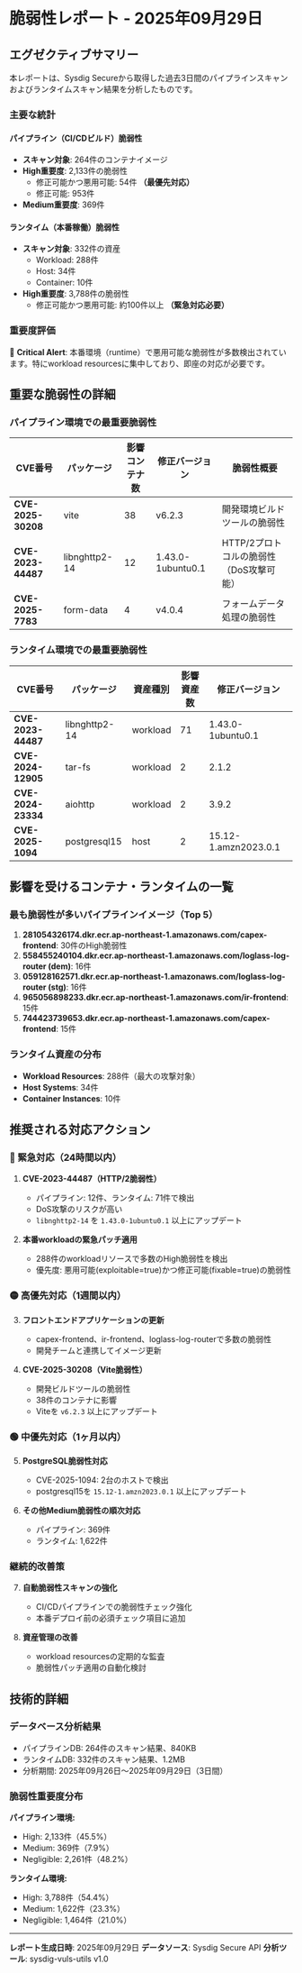# 脆弱性レポート - 2025年09月29日

## エグゼクティブサマリー

本レポートは、Sysdig Secureから取得した過去3日間のパイプラインスキャンおよびランタイムスキャン結果を分析したものです。

### 主要な統計

#### パイプライン（CI/CDビルド）脆弱性
- **スキャン対象**: 264件のコンテナイメージ
- **High重要度**: 2,133件の脆弱性
  - 修正可能かつ悪用可能: 54件 **（最優先対応）**
  - 修正可能: 953件
- **Medium重要度**: 369件

#### ランタイム（本番稼働）脆弱性
- **スキャン対象**: 332件の資産
  - Workload: 288件
  - Host: 34件
  - Container: 10件
- **High重要度**: 3,788件の脆弱性
  - 修正可能かつ悪用可能: 約100件以上 **（緊急対応必要）**

### 重要度評価

🔴 **Critical Alert**: 本番環境（runtime）で悪用可能な脆弱性が多数検出されています。特にworkload resourcesに集中しており、即座の対応が必要です。

## 重要な脆弱性の詳細

### パイプライン環境での最重要脆弱性

| CVE番号 | パッケージ | 影響コンテナ数 | 修正バージョン | 脆弱性概要 |
|---------|-----------|---------------|---------------|------------|
| **CVE-2025-30208** | vite | 38 | v6.2.3 | 開発環境ビルドツールの脆弱性 |
| **CVE-2023-44487** | libnghttp2-14 | 12 | 1.43.0-1ubuntu0.1 | HTTP/2プロトコルの脆弱性（DoS攻撃可能） |
| **CVE-2025-7783** | form-data | 4 | v4.0.4 | フォームデータ処理の脆弱性 |

### ランタイム環境での最重要脆弱性

| CVE番号 | パッケージ | 資産種別 | 影響資産数 | 修正バージョン |
|---------|-----------|---------|-----------|---------------|
| **CVE-2023-44487** | libnghttp2-14 | workload | 71 | 1.43.0-1ubuntu0.1 |
| **CVE-2024-12905** | tar-fs | workload | 2 | 2.1.2 |
| **CVE-2024-23334** | aiohttp | workload | 2 | 3.9.2 |
| **CVE-2025-1094** | postgresql15 | host | 2 | 15.12-1.amzn2023.0.1 |

## 影響を受けるコンテナ・ランタイムの一覧

### 最も脆弱性が多いパイプラインイメージ（Top 5）

1. **281054326174.dkr.ecr.ap-northeast-1.amazonaws.com/capex-frontend**: 30件のHigh脆弱性
2. **558455240104.dkr.ecr.ap-northeast-1.amazonaws.com/loglass-log-router (dem)**: 16件
3. **059128162571.dkr.ecr.ap-northeast-1.amazonaws.com/loglass-log-router (stg)**: 16件
4. **965056898233.dkr.ecr.ap-northeast-1.amazonaws.com/ir-frontend**: 15件
5. **744423739653.dkr.ecr.ap-northeast-1.amazonaws.com/capex-frontend**: 15件

### ランタイム資産の分布

- **Workload Resources**: 288件（最大の攻撃対象）
- **Host Systems**: 34件
- **Container Instances**: 10件

## 推奨される対応アクション

### 🔴 緊急対応（24時間以内）

1. **CVE-2023-44487（HTTP/2脆弱性）**
   - パイプライン: 12件、ランタイム: 71件で検出
   - DoS攻撃のリスクが高い
   - `libnghttp2-14` を `1.43.0-1ubuntu0.1` 以上にアップデート

2. **本番workloadの緊急パッチ適用**
   - 288件のworkloadリソースで多数のHigh脆弱性を検出
   - 優先度: 悪用可能(exploitable=true)かつ修正可能(fixable=true)の脆弱性

### 🟡 高優先対応（1週間以内）

3. **フロントエンドアプリケーションの更新**
   - capex-frontend、ir-frontend、loglass-log-routerで多数の脆弱性
   - 開発チームと連携してイメージ更新

4. **CVE-2025-30208（Vite脆弱性）**
   - 開発ビルドツールの脆弱性
   - 38件のコンテナに影響
   - Viteを `v6.2.3` 以上にアップデート

### 🟢 中優先対応（1ヶ月以内）

5. **PostgreSQL脆弱性対応**
   - CVE-2025-1094: 2台のホストで検出
   - postgresql15を `15.12-1.amzn2023.0.1` 以上にアップデート

6. **その他Medium脆弱性の順次対応**
   - パイプライン: 369件
   - ランタイム: 1,622件

### 継続的改善策

7. **自動脆弱性スキャンの強化**
   - CI/CDパイプラインでの脆弱性チェック強化
   - 本番デプロイ前の必須チェック項目に追加

8. **資産管理の改善**
   - workload resourcesの定期的な監査
   - 脆弱性パッチ適用の自動化検討

## 技術的詳細

### データベース分析結果

- パイプラインDB: 264件のスキャン結果、840KB
- ランタイムDB: 332件のスキャン結果、1.2MB
- 分析期間: 2025年09月26日〜2025年09月29日（3日間）

### 脆弱性重要度分布

**パイプライン環境:**
- High: 2,133件（45.5%）
- Medium: 369件（7.9%）
- Negligible: 2,261件（48.2%）

**ランタイム環境:**
- High: 3,788件（54.4%）
- Medium: 1,622件（23.3%）
- Negligible: 1,464件（21.0%）

---

**レポート生成日時**: 2025年09月29日
**データソース**: Sysdig Secure API
**分析ツール**: sysdig-vuls-utils v1.0